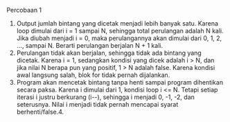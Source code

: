 Percobaan 1
1. Output jumlah bintang yang dicetak menjadi lebih banyak satu. Karena loop dimulai dari i = 1 sampai N, sehingga total perulangan adalah N kali. Jika diubah menjadi i = 0, maka perulangannya akan dimulai dari 0, 1, 2, ..., sampai N. Berarti perulangan berjalan N + 1 kali.
2. Perulangan tidak akan berjalan, sehingga tidak ada bintang yang dicetak. Karena i = 1, sedangkan kondisi yang dicek adalah i > N, dan jika nilai N berapa pun yang positif, 1 > N adalah false. Karena kondisi awal langsung salah, blok for tidak pernah dijalankan.
3. Program akan mencetak bintang tanpa henti sampai program dihentikan secara paksa. Karena i dimulai dari 1, kondisi loop i <= N. Tetapi setiap iterasi i justru berkurang (i--), sehingga i menjadi 0, -1, -2, dan seterusnya. Nilai i menjadi tidak pernah mencapai syarat berhenti/false.4. 
